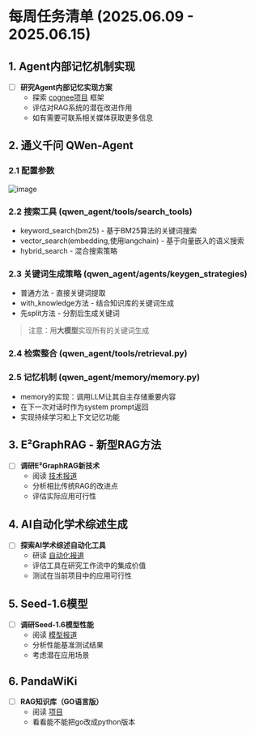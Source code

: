 # 每周任务清单 (2025.06.09 - 2025.06.15)

## 1. Agent内部记忆机制实现

- [ ] **研究Agent内部记忆实现方案**
  - 探索 [cognee项目](https://github.com/topoteretes/cognee?tab=readme-ov-file) 框架
  - 评估对RAG系统的潜在改进作用
  - 如有需要可联系相关媒体获取更多信息

## 2. 通义千问 QWen-Agent

### 2.1 配置参数

![image](https://github.com/user-attachments/assets/6adcdb67-46d2-44a9-b733-c49b3825b212)


### 2.2 搜索工具 (qwen_agent/tools/search_tools)

- keyword_search(bm25) - 基于BM25算法的关键词搜索
- vector_search(embedding,使用langchain) - 基于向量嵌入的语义搜索
- hybrid_search - 混合搜索策略



### 2.3 关键词生成策略 (qwen_agent/agents/keygen_strategies)

- 普通方法 - 直接关键词提取
- with_knowledge方法 - 结合知识库的关键词生成
- 先split方法 - 分割后生成关键词
>注意：用**大模型**实现所有的关键词生成


### 2.4 检索整合 (qwen_agent/tools/retrieval.py)


### 2.5 记忆机制 (qwen_agent/memory/memory.py)

- memory的实现：调用LLM让其自主存储重要内容
- 在下一次对话时作为system prompt返回
- 实现持续学习和上下文记忆功能

## 3. E²GraphRAG - 新型RAG方法

- [ ] **调研E²GraphRAG新技术**
  - 阅读 [技术报道](https://mp.weixin.qq.com/s/uUwlA_-3GS0nww5jPy-MBw)
  - 分析相比传统RAG的改进点
  - 评估实际应用可行性

## 4. AI自动化学术综述生成

- [ ] **探索AI学术综述自动化工具**
  - 研读 [自动化报道](https://mp.weixin.qq.com/s/GJtPAf0hI9rfksJy7AduLQ)
  - 评估工具在研究工作流中的集成价值
  - 测试在当前项目中的应用可行性

## 5. Seed-1.6模型

- [ ] **调研Seed-1.6模型性能**
  - 阅读 [模型报道](https://mp.weixin.qq.com/s/p92FEqZ0gpcBWjX9n9VGcg)
  - 分析性能基准测试结果
  - 考虑潜在应用场景

## 6. PandaWiKi
- [ ] **RAG知识库（GO语言版）**
  - 阅读 [项目](https://pandawiki.docs.baizhi.cloud/)
  - 看看能不能把go改成python版本
